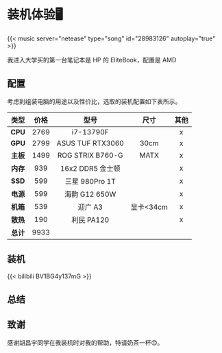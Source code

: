 # 装机体验🖥️


<!-- James Franco - Polyphia -->
{{< music server="netease" type="song" id="28983126" autoplay="true" >}}

我进入大学买的第一台笔记本是 HP 的 EliteBook，配置是 AMD

## 配置

考虑到组装电脑的用途以及性价比，选取的装机配置如下表所示。

| **类型**  | **价格** | **型号**         | **尺寸**  | **其他** |
|:---------:|:--------:|:----------------:|:---------:|:--------:|
| **CPU**   | 2769     | i7-13790F        |           | x        |
| **GPU**   | 2799     | ASUS TUF RTX3060 | 30cm      | x        |
| **主板**  | 1499     | ROG STRIX B760-G | MATX      | x        |
| **内存**  | 939      | 16x2 DDR5 金士顿 |           | x        |
| **SSD**   | 599      | 三星 980Pro 1T   |           | x        |
| **电源**  | 599      | 海韵 G12 650W    |           | x        |
| **机箱**  | 539      | 迎广 A3          | 显卡<34cm | x        |
| **散热**  | 190      | 利民 PA120       |           | x        |
| **总计**  | 9933     |

## 装机

{{< bilibili BV1BG4y137mG >}}

## 总结


## 致谢

感谢胡昌宇同学在我装机时对我的帮助，特请奶茶一杯😊。


